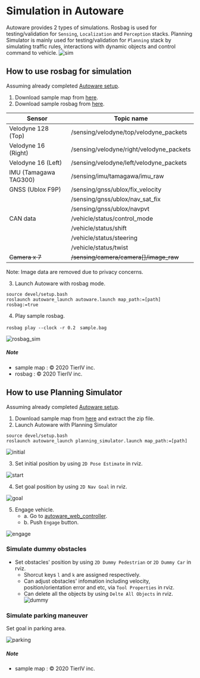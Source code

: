 # Simulation in Autoware
Autoware provides 2 types of simulations. Rosbag is used for testing/validation for `Sensing`, `Localization` and `Perception` stacks. Planning Simulator is mainly used for testing/validation for `Planning` stack by simulating traffic rules, interactions with dynamic objects and control command to vehicle.
![sim](https://user-images.githubusercontent.com/8327598/79709776-0bd47b00-82fe-11ea-872e-d94ef25bc3bf.png)


## How to use rosbag for simulation
Assuming already completed [Autoware setup](https://github.com/tier4/AutowareArchitectureProposal#autoware-setup).

1. Download sample map from [here](https://drive.google.com/open?id=1ovrJcFS5CZ2H51D8xVWNtEvj_oiXW-zk).
2. Download sample rosbag from [here](https://drive.google.com/open?id=1BFcNjIBUVKwupPByATYczv2X4qZtdAeD).


|Sensor  |Topic name  |
|---|---|
| Velodyne 128 (Top) | /sensing/velodyne/top/velodyne_packets |
| Velodyne 16 (Right) | /sensing/velodyne/right/velodyne_packets |
| Velodyne 16 (Left) | /sensing/velodyne/left/velodyne_packets |
| IMU (Tamagawa TAG300) | /sensing/imu/tamagawa/imu_raw |
| GNSS (Ublox F9P) | /sensing/gnss/ublox/fix_velocity |
|| /sensing/gnss/ublox/nav_sat_fix |
|| /sensing/gnss/ublox/navpvt |
| CAN data | /vehicle/status/control_mode |
|| /vehicle/status/shift |
|| /vehicle/status/steering |
|| /vehicle/status/twist |
| ~~Camera x 7~~ | ~~/sensing/camera/camera[]/image_raw~~ |

Note: Image data are removed due to privacy concerns.

3. Launch Autoware with rosbag mode.
```
source devel/setup.bash
roslaunch autoware_launch autoware.launch map_path:=[path] rosbag:=true
```
4. Play sample rosbag.
```
rosbag play --clock -r 0.2　sample.bag
```



![rosbag_sim](https://user-images.githubusercontent.com/10920881/79726334-9381b000-8325-11ea-9ac6-ebbb29b11f14.png)

##### Note
- sample map : © 2020 TierIV inc.
- rosbag : © 2020 TierIV inc.


## How to use Planning Simulator

Assuming already completed [Autoware setup](https://github.com/tier4/AutowareArchitectureProposal#autoware-setup).

1. Download sample map from [here](https://drive.google.com/open?id=197kgRfSomZzaSbRrjWTx614le2qN-oxx) and extract the zip file.
2. Launch Autoware with Planning Simulator
```
source devel/setup.bash
roslaunch autoware_launch planning_simulator.launch map_path:=[path]
```

![initial](https://user-images.githubusercontent.com/10920881/79816587-8b298380-83be-11ea-967c-8c45772e30f4.png)

3. Set initial position by using `2D Pose Estimate` in rviz.

![start](https://user-images.githubusercontent.com/10920881/79816595-8e247400-83be-11ea-857a-32cf096ac3dc.png)

4. Set goal position by using `2D Nav Goal` in rviz.

![goal](https://user-images.githubusercontent.com/10920881/79816596-8fee3780-83be-11ea-9ee4-caabbef3a385.png)


5. Engage vehicle.
    - a. Go to [autoware_web_controller](http://localhost:8085/autoware_web_controller/index.html).
    - b. Push `Engage` button.

![engage](https://user-images.githubusercontent.com/10920881/79714298-4db7ee00-830b-11ea-9ac4-11e126d7a7c4.png)

### Simulate dummy obstacles

* Set obstacles' position by using `2D Dummy Pedestrian` or `2D Dummy Car` in rviz.
  * Shorcut keys `l` and `k` are assigned respectively.
  * Can adjust obstacles' infomation including velocity, position/orientation error and etc, via `Tool Properties` in rviz.
  * Can delete all the objects by using `Delte All Objects` in rviz.
![dummy](https://user-images.githubusercontent.com/10920881/79742437-c9cb2980-833d-11ea-8ad7-7c3ed1a96540.png)

### Simulate parking maneuver
Set goal in parking area.

![parking](https://user-images.githubusercontent.com/10920881/79817389-56b6c700-83c0-11ea-873b-6ec73c8a5c38.png)


##### Note
- sample map : © 2020 TierIV inc.
